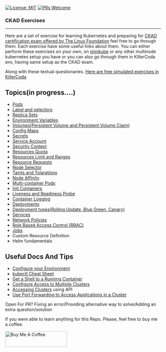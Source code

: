 
[![License: MIT](https://img.shields.io/badge/License-MIT-green.svg)](https://opensource.org/licenses/MIT)
[![PRs Welcome](https://img.shields.io/badge/PRs-welcome-brightgreen.svg?style=flat-square)](https://makeapullrequest.com)

### CKAD Exercises
---

Here are a set of exercise for learning Kubernetes and preparing for [CKAD certification exam offered by The Linux Foundation](https://training.linuxfoundation.org/certification/certified-kubernetes-application-developer-ckad/) feel free to go through them. Each exercise have some useful links about them. You can either perform these exercises on your own, on [minikube](https://minikube.sigs.k8s.io/docs/start/) or any other multinode kubernetes setup you have or you can also go through them in KillerCoda env, having same setup as the CKAD exam.

Along with these textual questionaries. <a href="https://killercoda.com/amitk" target="_blank">Here are free simulated exercises in KillerCoda</a>

## Topics(in progress....)

- [Pods](./practice-challenges/pods/README.md)
- [Label and selectors](./practice-challenges/Labels%20and%20Selectors/README.md)
- [Replica Sets](./practice-challenges/replicaSets/README.md)
- [Environment Variables](./practice-challenges/Environment%20Variables/README.md)
- [Volumes(Persistent Volume and Persistent Volume Claim)](./practice-challenges/Volumes/README.md)
- [Config Maps](./practice-challenges/Config%20Maps/README.md)
- [Secrets](./practice-challenges/Secrets/README.md)
- [Service Account](./practice-challenges/Service%20Account/README.md)
- [Security Context](./practice-challenges/Security%20Context/README.md)
- [Resources Quota](./practice-challenges/Resource%20Quota/README.md)
- [Resources Limit and Ranges](./practice-challenges/Resource%20Limit%20Range/README.md)
- [Resource Requests](./practice-challenges/Resource%20Requests/README.md)
- [Node Selector](./practice-challenges/Node%20Selector/README.md)
- [Taints and Tolarations](./practice-challenges/Taints%20&%20Tolerations/README.md)
- [Node Affinity](./practice-challenges/Node%20Affinity/README.md)
- [Multi-container Pods](./practice-challenges/Muti%20Container%20Pods/README.md)
- [Init Containers](./practice-challenges/InitContainers/README.md)
- [Liveness and Readiness Probe](./practice-challenges/Liveness%20&%20Readiness%20Probe/README.md)
- [Container Logging](./practice-challenges/Logging%20&%20Debugging/README.md)
- [Deployments](./practice-challenges/Deployment/README.md)
- [Deployment types(Rolling Update, Blue Green, Canary)](./practice-challenges/Deployment%20Types/README.md)
- [Services](./practice-challenges/Services/README.md)
- [Network Policies](./practice-challenges/network%20policies/README.md)
- [Role Based Access Control (RBAC)](./practice-challenges/Role%20Based%20Access%20Control(RBAC)/README.md)
- [Jobs](./practice-challenges/Jobs/README.md)
- Custom Resource Definition
- Helm fundamentals


## Useful Docs And Tips

- [Configure your Environment](./tips_and_tricks.md)
- [kubectl Cheat Sheet](https://kubernetes.io/docs/reference/kubectl/cheatsheet/)
- [Get a Shell to a Running Container](https://kubernetes.io/docs/tasks/debug-application-cluster/get-shell-running-container/)
- [Configure Access to Multiple Clusters](https://kubernetes.io/docs/tasks/access-application-cluster/configure-access-multiple-clusters/)
- [Accessing Clusters](https://kubernetes.io/docs/tasks/access-application-cluster/access-cluster/) using API
- [Use Port Forwarding to Access Applications in a Cluster](https://kubernetes.io/docs/tasks/access-application-cluster/port-forward-access-application-cluster/)

Open For PR? Fixing an error/Providing alternative way to solve/Adding an extra question/solution

If you were able to learn anything for this Repo. Please, feel free to buy me a coffee.

<a href="https://www.buymeacoffee.com/amkumar030k" target="_blank"><img src="https://cdn.buymeacoffee.com/buttons/default-yellow.png" alt="Buy Me A Coffee" height="50" width="200"></a>
